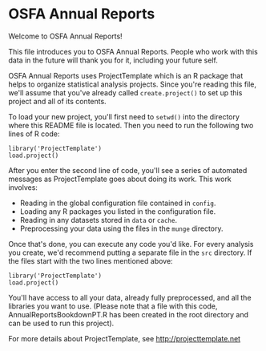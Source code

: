 # OSFA Annual Reports

Welcome to OSFA Annual Reports!

This file introduces you to OSFA Annual Reports. People who work with this data in the future will thank you for it, including your future
self.

OSFA Annual Reports uses ProjectTemplate which is an R package that helps to organize statistical analysis projects. Since you're reading this file, we'll assume that you've already called `create.project()` to set up this project and all of its contents.

To load your new project, you'll first need to `setwd()` into the directory where this README file is located. Then you need to run the following two
lines of R code:

	library('ProjectTemplate')
	load.project()

After you enter the second line of code, you'll see a series of automated messages as ProjectTemplate goes about doing its work. This work involves:
* Reading in the global configuration file contained in `config`.
* Loading any R packages you listed in the configuration file.
* Reading in any datasets stored in `data` or `cache`.
* Preprocessing your data using the files in the `munge` directory.

Once that's done, you can execute any code you'd like. For every analysis you create, we'd recommend putting a separate file in the `src` directory. If the files start with the two lines mentioned above:

	library('ProjectTemplate')
	load.project()

You'll have access to all your data, already fully preprocessed, and all the libraries you want to use. (Please note that a file with this code, AnnualReportsBookdownPT.R has been created in the root directory and can be used to run this project).

For more details about ProjectTemplate, see http://projecttemplate.net
